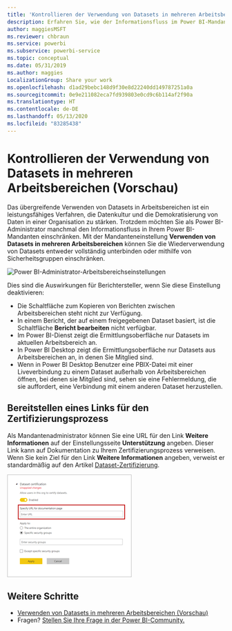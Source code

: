 ```yaml
---
title: 'Kontrollieren der Verwendung von Datasets in mehreren Arbeitsbereichen (Vorschau): Power BI'
description: Erfahren Sie, wie der Informationsfluss im Power BI-Mandanten eingeschränkt werden kann.
author: maggiesMSFT
ms.reviewer: chbraun
ms.service: powerbi
ms.subservice: powerbi-service
ms.topic: conceptual
ms.date: 05/31/2019
ms.author: maggies
LocalizationGroup: Share your work
ms.openlocfilehash: d1ad29bebc148d9f30e8d22240dd149787251a0a
ms.sourcegitcommit: 0e9e211082eca7fd939803e0cd9c6b114af2f90a
ms.translationtype: HT
ms.contentlocale: de-DE
ms.lasthandoff: 05/13/2020
ms.locfileid: "83285438"
---
```

# <a name="control-the-use-of-datasets-across-workspaces-preview"></a>Kontrollieren der Verwendung von Datasets in mehreren Arbeitsbereichen (Vorschau)

Das übergreifende Verwenden von Datasets in Arbeitsbereichen ist ein leistungsfähiges Verfahren, die Datenkultur und die Demokratisierung von Daten in einer Organisation zu stärken. Trotzdem möchten Sie als Power BI-Administrator manchmal den Informationsfluss in Ihrem Power BI-Mandanten einschränken. Mit der Mandanteneinstellung **Verwenden von Datasets in mehreren Arbeitsbereichen** können Sie die Wiederverwendung von Datasets entweder vollständig unterbinden oder mithilfe von Sicherheitsgruppen einschränken.

![Power BI-Administrator-Arbeitsbereichseinstellungen](media/service-datasets-admin-across-workspaces/power-bi-admin-workspace-settings.png)

Dies sind die Auswirkungen für Berichtersteller, wenn Sie diese Einstellung deaktivieren:

- Die Schaltfläche zum Kopieren von Berichten zwischen Arbeitsbereichen steht nicht zur Verfügung. 
- In einem Bericht, der auf einem freigegebenen Dataset basiert, ist die Schaltfläche **Bericht bearbeiten** nicht verfügbar.
- Im Power BI-Dienst zeigt die Ermittlungsoberfläche nur Datasets im aktuellen Arbeitsbereich an.
- In Power BI Desktop zeigt die Ermittlungsoberfläche nur Datasets aus Arbeitsbereichen an, in denen Sie Mitglied sind.
- Wenn in Power BI Desktop Benutzer eine PBIX-Datei mit einer Liveverbindung zu einem Dataset außerhalb von Arbeitsbereichen öffnen, bei denen sie Mitglied sind, sehen sie eine Fehlermeldung, die sie auffordert, eine Verbindung mit einem anderen Dataset herzustellen.

## <a name="provide-a-link-for-the-certification-process"></a>Bereitstellen eines Links für den Zertifizierungsprozess

Als Mandantenadministrator können Sie eine URL für den Link **Weitere Informationen** auf der Einstellungsseite **Unterstützung** angeben.  Dieser Link kann auf Dokumentation zu Ihrem Zertifizierungsprozess verweisen. Wenn Sie kein Ziel für den Link **Weitere Informationen** angeben, verweist er standardmäßig auf den Artikel [Dataset-Zertifizierung](service-datasets-certify.md).

![Dataset-Zertifizierung „Weitere Informationen“](media/service-datasets-certify-promote/power-bi-dataset-learn-more-certification.png)

## <a name="next-steps"></a>Weitere Schritte

- [Verwenden von Datasets in mehreren Arbeitsbereichen (Vorschau)](service-datasets-across-workspaces.md)
- Fragen? [Stellen Sie Ihre Frage in der Power BI-Community.](https://community.powerbi.com/)
